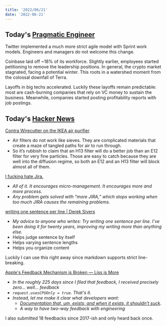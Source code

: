 ```yaml
---
title: '2022/06/21'
date: '2022-06-21'
---
```


## Today's [Pragmatic Engineer](../notes/Pragmatic%20Engineer.md)

Twitter implemented a much more strict agile model with Sprint work models.
Engineers and managers do not welcome this change.

Coinbase laid off ~18% of its workforce.
Slightly earlier, employees started petitioning to remove the leadership positions.
In general, the crypto market stagnated, facing a potential winter.
This roots in a watershed moment from the colossal downfall of Terra.

Layoffs in big techs accelerated.
Luckily these layoffs remain predictable: most are cash-burning companies that rely on VC money to sustain the business.
Meanwhile, companies started posting profitability reports with job postings.


## Today's [Hacker News](../notes/Hacker%20News.md)

[Contra Wirecutter on the IKEA air purifier](https://dynomight.net/ikea-purifier/)
- Air filters do not work like sieves. They are complicated materials that create a maze of tangled paths for air to run through.
- So it’s rubbish to claim that an H13 filter will do a better job than an E12 filter for very fine particles. Those are easy to catch because they are well into the diffusion regime, so both an E12 and an H13 filter will block almost all of them.

[I fucking hate Jira.](https://ifuckinghatejira.com/21/)
- *All of it. It encourages micro-management. It encourages more and more process.*
- *Any problem gets solved with “more JIRA,” which stops working when too much JIRA causes the remaining problems.*

[writing one sentence per line | Derek Sivers](https://sive.rs/1s)
- *My advice to anyone who writes: Try writing one sentence per line. I’ve been doing it for twenty years, improving my writing more than anything else.*
- Helps judge sentence by itself
- Helps varying sentence lengths
- Helps you organize content

Luckily I can use this right away since markdown supports strict line-breaking.

[Apple's Feedback Mechanism is Broken — Liss is More](https://www.caseyliss.com/2022/6/20/feedback-is-broken-stop-trying-to-make-radar-happen)
- *In the roughly 225 days since I filed that feedback, I received precisely zero… well… feedback*
- *`request.usesCPUOnly = true`. That's it.*
- *Instead, let me make it clear what developers want:*
	- [*Documentation that, um, exists; and when it exists, it shouldn’t suck*](https://www.caseyliss.com/2020/11/10/on-apples-pisspoor-documentation). 
	- *A way to have two-way feedback with engineering*

I also submitted 18 feedbacks since 2017-ish and only heard back once.